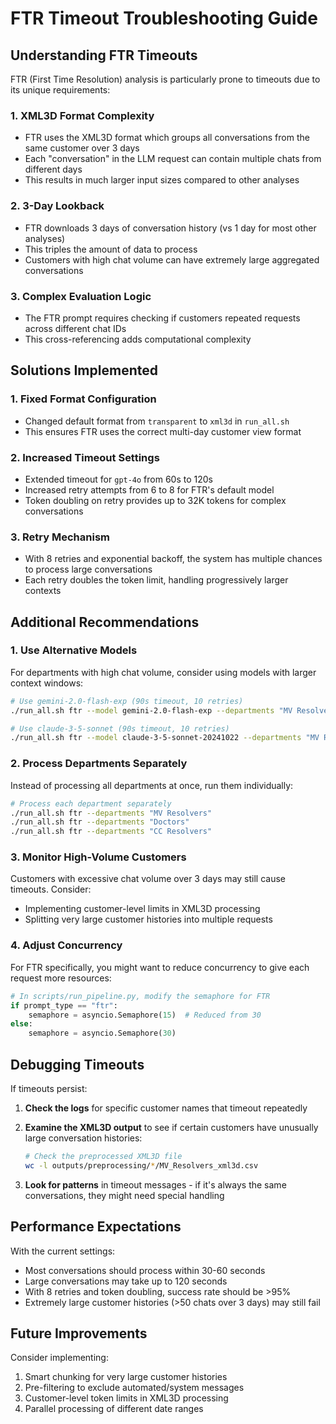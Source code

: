 # FTR Timeout Troubleshooting Guide

## Understanding FTR Timeouts

FTR (First Time Resolution) analysis is particularly prone to timeouts due to its unique requirements:

### 1. **XML3D Format Complexity**
- FTR uses the XML3D format which groups all conversations from the same customer over 3 days
- Each "conversation" in the LLM request can contain multiple chats from different days
- This results in much larger input sizes compared to other analyses

### 2. **3-Day Lookback**
- FTR downloads 3 days of conversation history (vs 1 day for most other analyses)
- This triples the amount of data to process
- Customers with high chat volume can have extremely large aggregated conversations

### 3. **Complex Evaluation Logic**
- The FTR prompt requires checking if customers repeated requests across different chat IDs
- This cross-referencing adds computational complexity

## Solutions Implemented

### 1. **Fixed Format Configuration**
- Changed default format from `transparent` to `xml3d` in `run_all.sh`
- This ensures FTR uses the correct multi-day customer view format

### 2. **Increased Timeout Settings**
- Extended timeout for `gpt-4o` from 60s to 120s
- Increased retry attempts from 6 to 8 for FTR's default model
- Token doubling on retry provides up to 32K tokens for complex conversations

### 3. **Retry Mechanism**
- With 8 retries and exponential backoff, the system has multiple chances to process large conversations
- Each retry doubles the token limit, handling progressively larger contexts

## Additional Recommendations

### 1. **Use Alternative Models**
For departments with high chat volume, consider using models with larger context windows:

```bash
# Use gemini-2.0-flash-exp (90s timeout, 10 retries)
./run_all.sh ftr --model gemini-2.0-flash-exp --departments "MV Resolvers"

# Use claude-3-5-sonnet (90s timeout, 10 retries)
./run_all.sh ftr --model claude-3-5-sonnet-20241022 --departments "MV Resolvers"
```

### 2. **Process Departments Separately**
Instead of processing all departments at once, run them individually:

```bash
# Process each department separately
./run_all.sh ftr --departments "MV Resolvers"
./run_all.sh ftr --departments "Doctors"
./run_all.sh ftr --departments "CC Resolvers"
```

### 3. **Monitor High-Volume Customers**
Customers with excessive chat volume over 3 days may still cause timeouts. Consider:
- Implementing customer-level limits in XML3D processing
- Splitting very large customer histories into multiple requests

### 4. **Adjust Concurrency**
For FTR specifically, you might want to reduce concurrency to give each request more resources:

```python
# In scripts/run_pipeline.py, modify the semaphore for FTR
if prompt_type == "ftr":
    semaphore = asyncio.Semaphore(15)  # Reduced from 30
else:
    semaphore = asyncio.Semaphore(30)
```

## Debugging Timeouts

If timeouts persist:

1. **Check the logs** for specific customer names that timeout repeatedly
2. **Examine the XML3D output** to see if certain customers have unusually large conversation histories:
   ```bash
   # Check the preprocessed XML3D file
   wc -l outputs/preprocessing/*/MV_Resolvers_xml3d.csv
   ```

3. **Look for patterns** in timeout messages - if it's always the same conversations, they might need special handling

## Performance Expectations

With the current settings:
- Most conversations should process within 30-60 seconds
- Large conversations may take up to 120 seconds
- With 8 retries and token doubling, success rate should be >95%
- Extremely large customer histories (>50 chats over 3 days) may still fail

## Future Improvements

Consider implementing:
1. Smart chunking for very large customer histories
2. Pre-filtering to exclude automated/system messages
3. Customer-level token limits in XML3D processing
4. Parallel processing of different date ranges